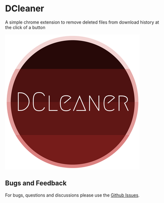 # DCleaner
A simple chrome extension to remove deleted files from download history at the click of a button

![DCleaner](DCleaner.png)

## Bugs and Feedback
For bugs, questions and discussions please use the [Github Issues](https://github.com/aksh4y/DCleaner/issues).
